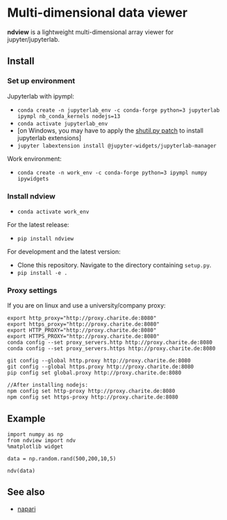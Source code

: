 # Multi-dimensional data viewer
**ndview** is a lightweight multi-dimensional array viewer for jupyter/jupyterlab.

## Install
### Set up environment
Jupyterlab with ipympl:
- `conda create -n jupyterlab_env -c conda-forge python=3 jupyterlab ipympl nb_conda_kernels nodejs=13`
- `conda activate jupyterlab_env`
- [on Windows, you may have to apply the [shutil.py patch](https://github.com/jupyterlab/jupyter-renderers/issues/127#issuecomment-646571193) to install jupyterlab extensions]
- `jupyter labextension install @jupyter-widgets/jupyterlab-manager`

Work environment: 
- `conda create -n work_env -c conda-forge python=3 ipympl numpy ipywidgets`

### Install ndview
- `conda activate work_env`

For the latest release:
- `pip install ndview`

For development and the latest version:
- Clone this repository. Navigate to the directory containing `setup.py`.
- `pip install -e .`

### Proxy settings
If you are on linux and use a university/company proxy:
```
export http_proxy="http://proxy.charite.de:8080"
export https_proxy="http://proxy.charite.de:8080"
export HTTP_PROXY="http://proxy.charite.de:8080"
export HTTPS_PROXY="http://proxy.charite.de:8080"
conda config --set proxy_servers.http http://proxy.charite.de:8080 
conda config --set proxy_servers.https http://proxy.charite.de:8080

git config --global http.proxy http://proxy.charite.de:8080
git config --global https.proxy http://proxy.charite.de:8080
pip config set global.proxy http://proxy.charite.de:8080

//After installing nodejs:
npm config set http-proxy http://proxy.charite.de:8080
npm config set https-proxy http://proxy.charite.de:8080
```

## Example

```
import numpy as np
from ndview import ndv
%matplotlib widget

data = np.random.rand(500,200,10,5)

ndv(data)
```

## See also
- [napari](https://github.com/napari/napari)
